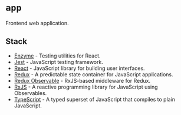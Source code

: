 # `app`

Frontend web application.

## Stack

- [Enzyme](https://github.com/airbnb/enzyme) - Testing utilities for React.
- [Jest](https://facebook.github.io/jest/) - JavaScript testing framework.
- [React](https://facebook.github.io/react/) - JavaScript library for building user interfaces.
- [Redux](https://redux.js.org/) - A predictable state container for JavaScript applications.
- [Redux Observable](https://redux-observable.js.org/) - RxJS-based middleware for Redux.
- [RxJS](https://rxjs.dev/) - A reactive programming library for JavaScript using Observables.
- [TypeScript](https://www.typescriptlang.org/) - A typed superset of JavaScript that compiles to plain JavaScript.
